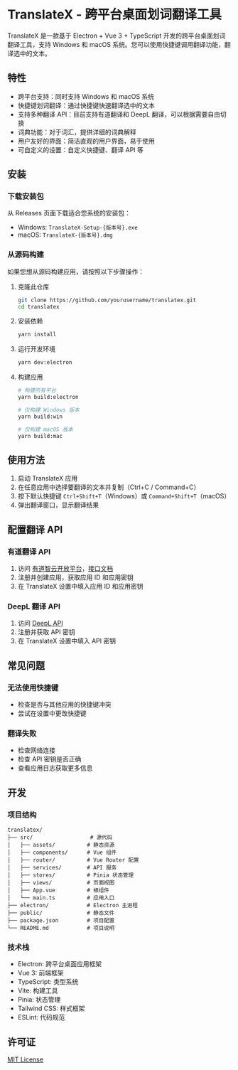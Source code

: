 # TranslateX - 跨平台桌面划词翻译工具

TranslateX 是一款基于 Electron + Vue 3 + TypeScript 开发的跨平台桌面划词翻译工具，支持 Windows 和 macOS 系统。您可以使用快捷键调用翻译功能，翻译选中的文本。

## 特性

- 跨平台支持：同时支持 Windows 和 macOS 系统
- 快捷键划词翻译：通过快捷键快速翻译选中的文本
- 支持多种翻译 API：目前支持有道翻译和 DeepL 翻译，可以根据需要自由切换
- 词典功能：对于词汇，提供详细的词典解释
- 用户友好的界面：简洁直观的用户界面，易于使用
- 可自定义的设置：自定义快捷键、翻译 API 等

## 安装

### 下载安装包

从 Releases 页面下载适合您系统的安装包：

- Windows: `TranslateX-Setup-{版本号}.exe`
- macOS: `TranslateX-{版本号}.dmg`

### 从源码构建

如果您想从源码构建应用，请按照以下步骤操作：

1. 克隆此仓库

   ```bash
   git clone https://github.com/yourusername/translatex.git
   cd translatex
   ```

2. 安装依赖

   ```bash
   yarn install
   ```

3. 运行开发环境

   ```bash
   yarn dev:electron
   ```

4. 构建应用

   ```bash
   # 构建所有平台
   yarn build:electron

   # 仅构建 Windows 版本
   yarn build:win

   # 仅构建 macOS 版本
   yarn build:mac
   ```

## 使用方法

1. 启动 TranslateX 应用
2. 在任意应用中选择要翻译的文本并复制（Ctrl+C / Command+C）
3. 按下默认快捷键 `Ctrl+Shift+T`（Windows）或 `Command+Shift+T`（macOS）
4. 弹出翻译窗口，显示翻译结果

## 配置翻译 API

### 有道翻译 API

1. 访问 [有道智云开放平台](https://ai.youdao.com/)，[接口文档](https://fanyi.youdao.com/openapi/)
2. 注册并创建应用，获取应用 ID 和应用密钥
3. 在 TranslateX 设置中填入应用 ID 和应用密钥

### DeepL 翻译 API

1. 访问 [DeepL API](https://www.deepl.com/pro-api)
2. 注册并获取 API 密钥
3. 在 TranslateX 设置中填入 API 密钥

## 常见问题

### 无法使用快捷键

- 检查是否与其他应用的快捷键冲突
- 尝试在设置中更改快捷键

### 翻译失败

- 检查网络连接
- 检查 API 密钥是否正确
- 查看应用日志获取更多信息

## 开发

### 项目结构

```
translatex/
├── src/                  # 源代码
│   ├── assets/          # 静态资源
│   ├── components/      # Vue 组件
│   ├── router/          # Vue Router 配置
│   ├── services/        # API 服务
│   ├── stores/          # Pinia 状态管理
│   ├── views/           # 页面视图
│   ├── App.vue          # 根组件
│   └── main.ts          # 应用入口
├── electron/            # Electron 主进程
├── public/              # 静态文件
├── package.json         # 项目配置
└── README.md            # 项目说明
```

### 技术栈

- Electron: 跨平台桌面应用框架
- Vue 3: 前端框架
- TypeScript: 类型系统
- Vite: 构建工具
- Pinia: 状态管理
- Tailwind CSS: 样式框架
- ESLint: 代码规范

## 许可证

[MIT License](LICENSE)
